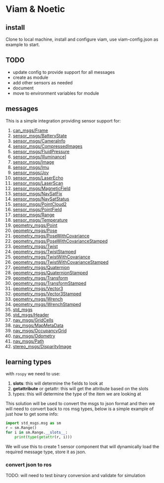 # Viam & Noetic

## install

Clone to local machine, install and configure viam, use viam-config.json as example to start.

## TODO
- update config to provide support for all messages
- create as module 
- add other sensors as needed
- document
- move to environment variables for module

## messages

This is a simple integration providing sensor support for:
1. [can_msgs/Frame](http://docs.ros.org/en/noetic/api/can_msgs/html/msg/Frame.html)
2. [sensor_msgs/BatteryState](http://docs.ros.org/en/noetic/api/sensor_msgs/html/msg/BatteryState.html)
3. [sensor_msgs/CameraInfo](http://docs.ros.org/en/noetic/api/sensor_msgs/html/msg/CameraInfo.html)
4. [sensor_msgs/CompressedImages](http://docs.ros.org/en/noetic/api/sensor_msgs/html/msg/CompressedImage.html)
5. [sensor_msgs/FluidPressure](http://docs.ros.org/en/noetic/api/sensor_msgs/html/msg/FluidPressure.html)
6. [sensor_msgs/Illuminance](http://docs.ros.org/en/noetic/api/sensor_msgs/html/msg/Illuminance.html)]
7. [sensor_msgs/Image](http://docs.ros.org/en/noetic/api/sensor_msgs/html/msg/Image.html)
8. [sensor_msgs/Imu](http://docs.ros.org/en/noetic/api/sensor_msgs/html/msg/Imu.html)
9. [sensor_msgs/Joy](http://docs.ros.org/en/noetic/api/sensor_msgs/html/msg/Joy.html)
10. [sensor_msgs/LaserEcho](http://docs.ros.org/en/noetic/api/sensor_msgs/html/msg/LaserEcho.html)
11. [sensor_msgs/LaserScan](http://docs.ros.org/en/noetic/api/sensor_msgs/html/msg/LaserScan.html)
12. [sensor_msgs/MagneticField](http://docs.ros.org/en/noetic/api/sensor_msgs/html/msg/MagneticField.html)
13. [sensor_msgs/NavSatFix](http://docs.ros.org/en/noetic/api/sensor_msgs/html/msg/NavSatFix.html)
14. [sensor_msgs/NavSatStatus](http://docs.ros.org/en/noetic/api/sensor_msgs/html/msg/NavSatStatus.html)
15. [sensor_msgs/PointCloud2](http://docs.ros.org/en/noetic/api/sensor_msgs/html/msg/PointCloud2.html)
16. [sensor_msgs/PointField](http://docs.ros.org/en/noetic/api/sensor_msgs/html/msg/PointField.html)
17. [sensor_msgs/Range](http://docs.ros.org/en/noetic/api/sensor_msgs/html/msg/Range.html)
18. [sensor_msgs/Temperature](http://docs.ros.org/en/noetic/api/sensor_msgs/html/msg/Temperature.html)
19. [geometry_msgs/Point](http://docs.ros.org/en/noetic/api/geometry_msgs/html/msg/Point.html)
20. [geometry_msgs/Pose](http://docs.ros.org/en/noetic/api/geometry_msgs/html/msg/Pose.html)
21. [geometry_msgs/PoseWithCovariance](http://docs.ros.org/en/noetic/api/geometry_msgs/html/msg/PoseWithCovariance.html)
22. [geometry_msgs/PoseWithCovarianceStamped](http://docs.ros.org/en/noetic/api/geometry_msgs/html/msg/PoseWithCovarianceStamped.html)
23. [geometry_msgs/Twist](http://docs.ros.org/en/noetic/api/geometry_msgs/html/msg/Twist.html)
24. [geometry_msgs/TwistStamped](http://docs.ros.org/en/noetic/api/geometry_msgs/html/msg/TwistStamped.html)
25. [geometry_msgs/TwistWithCovariance](http://docs.ros.org/en/noetic/api/geometry_msgs/html/msg/TwistWithCovariance.html)
26. [geometry_msgs/TwistWithCovarianceStamped](http://docs.ros.org/en/noetic/api/geometry_msgs/html/msg/TwistWithCovarianceStamped.html)
27. [geometry_msgs/Quaternion](http://docs.ros.org/en/noetic/api/geometry_msgs/html/msg/Quaternion.html)
28. [geometry_msgs/QuaternionStamped](http://docs.ros.org/en/noetic/api/geometry_msgs/html/msg/QuaternionStamped.html)
29. [geometry_msgs/Transform](http://docs.ros.org/en/noetic/api/geometry_msgs/html/msg/Transform.html)
30. [geometry_msgs/TransformStamped](http://docs.ros.org/en/noetic/api/geometry_msgs/html/msg/TransformStamped.html)
31. [geometry_msgs/Vector3](http://docs.ros.org/en/noetic/api/geometry_msgs/html/msg/Vector3.html)
32. [geometry_msgs/Vector3Stamped](http://docs.ros.org/en/noetic/api/geometry_msgs/html/msg/Vector3Stamped.html)
33. [geometry_msgs/Wrench](http://docs.ros.org/en/noetic/api/geometry_msgs/html/msg/Wrench.html)
34. [geometry_msgs/WrenchStamped](http://docs.ros.org/en/noetic/api/geometry_msgs/html/msg/WrenchStamped.html)
35. [std_msgs](http://docs.ros.org/en/noetic/api/std_msgs/html/index-msg.html)
36. [std_msgs/Header](http://docs.ros.org/en/noetic/api/std_msgs/html/msg/Header.html)
37. [nav_msgs/GridCells](http://docs.ros.org/en/noetic/api/nav_msgs/html/msg/GridCells.html)
38. [nav_msgs/MapMetaData](http://docs.ros.org/en/noetic/api/nav_msgs/html/msg/MapMetaData.html)
39. [nav_msgs/OccupancyGrid](http://docs.ros.org/en/noetic/api/nav_msgs/html/msg/OccupancyGrid.html)
40. [nav_msgs/Odometry](http://docs.ros.org/en/noetic/api/nav_msgs/html/msg/Odometry.html)
41. [nav_msgs/Path](http://docs.ros.org/en/noetic/api/nav_msgs/html/msg/Path.html)
42. [stereo_msgs/DisparityImage](http://docs.ros.org/en/noetic/api/stereo_msgs/html/msg/DisparityImage.html)


## learning types

with `rospy` we need to use:
1. __slots__: this will determine the fields to look at
2. __getattribute__ or getattr: this will get the attribute based on the slots
3. types: this will determine the type of the item we are looking at

This solution will be used to convert the msgs to json format and then we will need to convert 
back to ros msg types, below is a simple example of just how to get some info:

```python
import std_msgs.msg as sm
r = sm.Range()
for i in sm.Range.__slots__:
    print(type(getattr(r, i)))
```

We will use this to create 1 sensor component that will dynamically load the required message type, store
it as json. 

### convert json to ros

TODO: will need to test binary conversion and validate for simulation